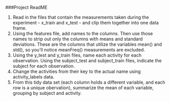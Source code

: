 ###Project ReadME



1. Read in the files that contain the measurements taken during the experiment - x_train and x_test - and clip them together into one data frame.
2. Using the features file, add names to the columns. Then use those names to strip out only the columns with means and standard deviations. These are the columns that utilize the variables mean() and std(), so you'll notice meanFreq() measurements are excluded.
3. Using the y_test and y_train files, name each activity for each observation. Using the subject_test and subject_train files, indicate the subject for each observation.
4. Change the activities from their key to the actual name using activity_labels data.
5. From this tidy data set (each column holds a different variable, and each row is a unique obervation), summarize the mean of each variable, grouping by subject and activity.

